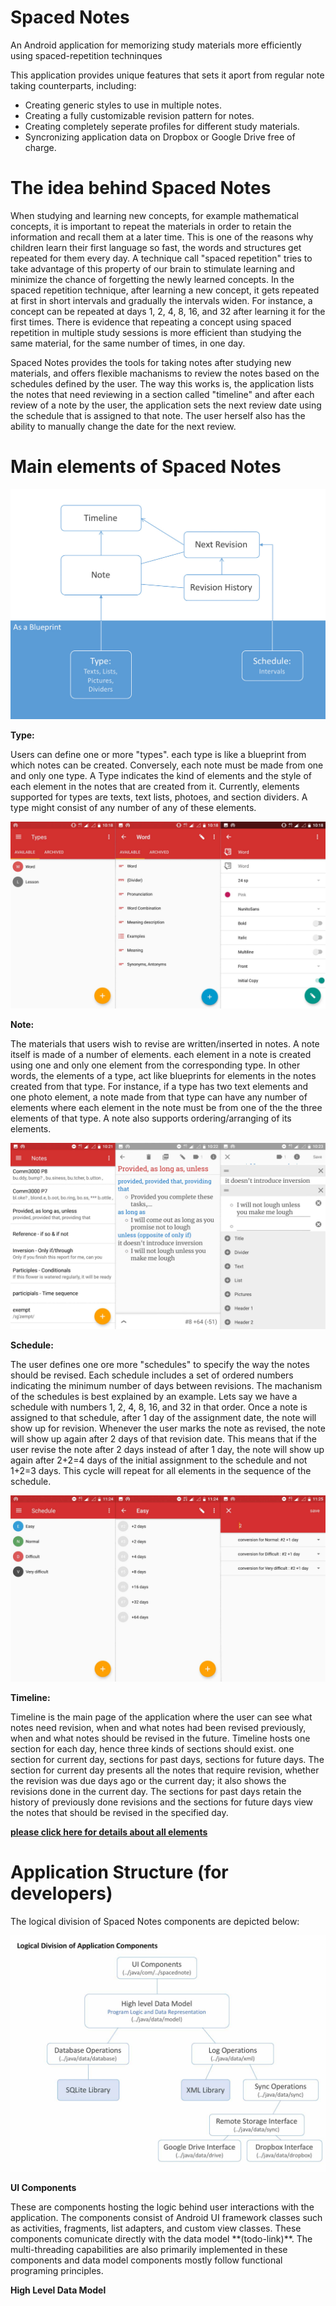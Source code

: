 # Spaced Notes
An Android application for memorizing study materials more efficiently using spaced-repetition techninques

<p>This application provides unique features that sets it aport from regular note taking counterparts, including:</p>
<ul>
<li>Creating generic styles to use in multiple notes.</li>
<li>Creating a fully customizable revision pattern for notes.</li>
<li>Creating completely seperate profiles for different study materials.</li>
<li>Syncronizing application data on Dropbox or Google Drive free of charge.</li>
</ul>

# The idea behind Spaced Notes
<p>When studying and learning new concepts, for example mathematical concepts, it is important to repeat the materials in order to retain the information and recall them at a later time. This is one of the reasons why children learn their first language so fast, the words and structures get repeated for them every day. A technique call "spaced repetition" tries to take advantage of this property of our brain to stimulate learning and minimize the chance of forgetting the newly learned concepts. In the spaced repetition technique, after learning a new concept, it gets repeated at first in short intervals and gradually the intervals widen. For instance, a concept can be repeated at days 1, 2, 4, 8, 16, and 32 after learning it for the first times. There is evidence that repeating a concept using spaced repetition in multiple study sessions is more efficient than studying the same material, for the same number of times, in one day.</p>
<p>Spaced Notes provides the tools for taking notes after studying new materials, and offers flexible machanisms to review the notes based on the schedules defined by the user. The way this works is, the application lists the notes that need reviewing in a section called "timeline" and after each review of a note by the user, the application sets the next review date using the schedule that is assigned to that note. The user herself also has the ability to manually change the date for the next review.</p>

# Main elements of Spaced Notes
![Main elements diagram](docs/images/CD759845-2AC8-4FB0-98A6-FA0ADA53B69D.jpeg)

**Type:**
<p>Users can define one or more "types". each type is like a blueprint from which notes can be created. Conversely, each note must be made from one and only one type. A Type indicates the kind of elements and the style of each element in the notes that are created from it. Currently, elements supported for types are texts, text lists, photoes, and section dividers. A type might consist of any number of any of these elements.</p>

![GUI for types](docs/images/3db958c153e244bba9bef4427eb667c3.jpeg)


**Note:**
<p>The materials that users wish to revise are written/inserted in notes. A note itself is made of a number of elements. each element in a note is created using one and only one element from the corresponding type. In other words, the elements of a type, act like blueprints for elements in the notes created from that type. For instance, if a type has two text elements and one photo element, a note made from that type can have any number of elements where each element in the note must be from one of the the three elements of that type. A note also supports ordering/arranging of its elements.</p>

![GUI for notes](docs/images/9e69c9dcf138459fb1a9e7ee71963919.jpeg)


**Schedule:**
<p>The user defines one ore more "schedules" to specify the way the notes should be revised. Each schedule includes a set of ordered numbers indicating the minimum number of days between revisions. The machanism of the schedules is best explained by an example. Lets say we have a schedule with numbers 1, 2, 4, 8, 16, and 32 in that order. Once a note is assigned to that schedule, after 1 day of the assignment date, the note will show up for revision. Whenever the user marks the note as revised, the note will show up again after 2 days of that revision date. This means that if the user revise the note after 2 days instead of after 1 day, the note will show up again after 2+2=4 days of the initial assignment to the schedule and not 1+2=3 days. This cycle will repeat for all elements in the sequence of the schedule.</p>

![GUI for schedules](docs/images/7f35482684f84a3985613b8e5984d07a.jpeg)


**Timeline:**
<p>Timeline is the main page of the application where the user can see what notes need revision, when and what notes had been revised previously, when and what notes should be revised in the future. Timeline hosts one section for each day, hence three kinds of sections should exist. one section for current day, sections for past days, sections for future days. The section for current day presents all the notes that require revision, whether the revision was due days ago or the current day; it also shows the revisions done in the current day. The sections for past days retain the history of previously done revisions and the sections for future days view the notes that should be revised in the specified day.</p>

**[please click here for details about all elements](docs/elements.md)**

# Application Structure (for developers)
<p>The logical division of Spaced Notes components are depicted below:</p>

![Main components of Spaced Notes](docs/images/deece3619d9e4b3cbb09b29c265b6591.jpeg)


**UI Components**
<p>These are components hosting the logic behind user interactions with the application. The components consist of Android UI framework classes such as activities, fragments, list adapters, and custom view classes. These components comunicate directly with the data model  **(todo-link)**. The multi-threading capabilities are also primarily implemented in these components and data model components mostly follow functional programing principles.</p>
  
**High Level Data Model**

